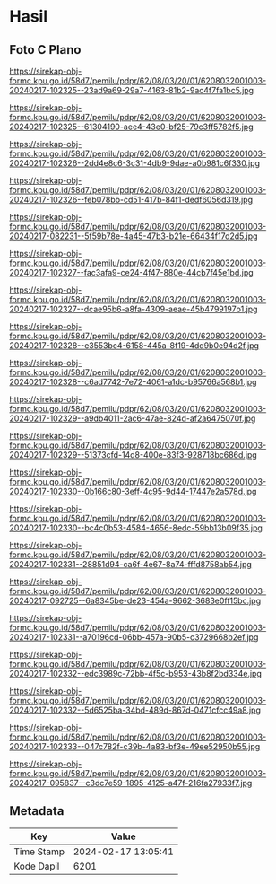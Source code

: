 # Hasil

## Foto C Plano

https://sirekap-obj-formc.kpu.go.id/58d7/pemilu/pdpr/62/08/03/20/01/6208032001003-20240217-102325--23ad9a69-29a7-4163-81b2-9ac4f7fa1bc5.jpg

https://sirekap-obj-formc.kpu.go.id/58d7/pemilu/pdpr/62/08/03/20/01/6208032001003-20240217-102325--61304190-aee4-43e0-bf25-79c3ff5782f5.jpg

https://sirekap-obj-formc.kpu.go.id/58d7/pemilu/pdpr/62/08/03/20/01/6208032001003-20240217-102326--2dd4e8c6-3c31-4db9-9dae-a0b981c6f330.jpg

https://sirekap-obj-formc.kpu.go.id/58d7/pemilu/pdpr/62/08/03/20/01/6208032001003-20240217-102326--feb078bb-cd51-417b-84f1-dedf6056d319.jpg

https://sirekap-obj-formc.kpu.go.id/58d7/pemilu/pdpr/62/08/03/20/01/6208032001003-20240217-082231--5f59b78e-4a45-47b3-b21e-66434f17d2d5.jpg

https://sirekap-obj-formc.kpu.go.id/58d7/pemilu/pdpr/62/08/03/20/01/6208032001003-20240217-102327--fac3afa9-ce24-4f47-880e-44cb7f45e1bd.jpg

https://sirekap-obj-formc.kpu.go.id/58d7/pemilu/pdpr/62/08/03/20/01/6208032001003-20240217-102327--dcae95b6-a8fa-4309-aeae-45b4799197b1.jpg

https://sirekap-obj-formc.kpu.go.id/58d7/pemilu/pdpr/62/08/03/20/01/6208032001003-20240217-102328--e3553bc4-6158-445a-8f19-4dd9b0e94d2f.jpg

https://sirekap-obj-formc.kpu.go.id/58d7/pemilu/pdpr/62/08/03/20/01/6208032001003-20240217-102328--c6ad7742-7e72-4061-a1dc-b95766a568b1.jpg

https://sirekap-obj-formc.kpu.go.id/58d7/pemilu/pdpr/62/08/03/20/01/6208032001003-20240217-102329--a9db4011-2ac6-47ae-824d-af2a6475070f.jpg

https://sirekap-obj-formc.kpu.go.id/58d7/pemilu/pdpr/62/08/03/20/01/6208032001003-20240217-102329--51373cfd-14d8-400e-83f3-928718bc686d.jpg

https://sirekap-obj-formc.kpu.go.id/58d7/pemilu/pdpr/62/08/03/20/01/6208032001003-20240217-102330--0b166c80-3eff-4c95-9d44-17447e2a578d.jpg

https://sirekap-obj-formc.kpu.go.id/58d7/pemilu/pdpr/62/08/03/20/01/6208032001003-20240217-102330--bc4c0b53-4584-4656-8edc-59bb13b09f35.jpg

https://sirekap-obj-formc.kpu.go.id/58d7/pemilu/pdpr/62/08/03/20/01/6208032001003-20240217-102331--28851d94-ca6f-4e67-8a74-fffd8758ab54.jpg

https://sirekap-obj-formc.kpu.go.id/58d7/pemilu/pdpr/62/08/03/20/01/6208032001003-20240217-092725--6a8345be-de23-454a-9662-3683e0ff15bc.jpg

https://sirekap-obj-formc.kpu.go.id/58d7/pemilu/pdpr/62/08/03/20/01/6208032001003-20240217-102331--a70196cd-06bb-457a-90b5-c3729668b2ef.jpg

https://sirekap-obj-formc.kpu.go.id/58d7/pemilu/pdpr/62/08/03/20/01/6208032001003-20240217-102332--edc3989c-72bb-4f5c-b953-43b8f2bd334e.jpg

https://sirekap-obj-formc.kpu.go.id/58d7/pemilu/pdpr/62/08/03/20/01/6208032001003-20240217-102332--5d6525ba-34bd-489d-867d-0471cfcc49a8.jpg

https://sirekap-obj-formc.kpu.go.id/58d7/pemilu/pdpr/62/08/03/20/01/6208032001003-20240217-102333--047c782f-c39b-4a83-bf3e-49ee52950b55.jpg

https://sirekap-obj-formc.kpu.go.id/58d7/pemilu/pdpr/62/08/03/20/01/6208032001003-20240217-095837--c3dc7e59-1895-4125-a47f-216fa27933f7.jpg


## Metadata

| Key        | Value               |
| ---------- | ------------------- |
| Time Stamp | 2024-02-17 13:05:41 |
| Kode Dapil | 6201                |



